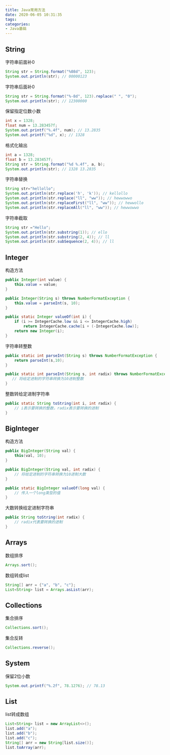 ```yaml
---
title: Java常用方法
date: 2020-06-05 10:31:35
tags:
categories:
- Java基础
---
```


## String

字符串前面补0

```java
String str = String.format("%08d", 123);
System.out.println(str); // 00000123
```

字符串后面补0

```java
String str = String.format("%-8d", 123).replace(" ", "0");
System.out.println(str); // 12300000
```

保留指定位数小数

```java
int x = 1328;
float num = 13.283457f;
System.out.printf("%.4f", num); // 13.2835
System.out.printf("%d", x); // 1328
```

格式化输出

```java
int a = 1328;
float b = 13.283457f;
String str = String.format("%d %.4f", a, b);
System.out.println(str); // 1328 13.2835
```

字符串替换

```java
String str="hellollo";
System.out.println(str.replace('h', 'k')); // kellollo
System.out.println(str.replace("ll", "ww")); // hewwowwo
System.out.println(str.replaceFirst("ll", "ww")); // hewwollo
System.out.println(str.replaceAll("ll", "ww")); // hewwowwo
```

字符串截取

```java
String str ="Hello";
System.out.println(str.substring(1)); // ello
System.out.println(str.substring(2, 4)); // ll
System.out.println(str.subSequence(2, 4)); // ll
```

## Integer

构造方法

```java
public Integer(int value) {
    this.value = value;
}
```

```java
public Integer(String s) throws NumberFormatException {
    this.value = parseInt(s, 10);
}
```

```java
public static Integer valueOf(int i) {
    if (i >= IntegerCache.low && i <= IntegerCache.high)
        return IntegerCache.cache[i + (-IntegerCache.low)];
    return new Integer(i);
}
```

字符串转整数

```java
public static int parseInt(String s) throws NumberFormatException {
    return parseInt(s,10);
}
```

```java
public static int parseInt(String s, int radix) throws NumberFormatException {
   // 将给定进制的字符串转换为10进制整数 
}
```

整数转给定进制字符串

```java
public static String toString(int i, int radix) {
    // i表示要转换的整数，radix表示要转换的进制
}
```

## BigInteger

构造方法

```java
public BigInteger(String val) {
    this(val, 10);
}
```

```java
public BigInteger(String val, int radix) {
	// 将给定进制的字符串转换为10进制大数
}
```

```java
public static BigInteger valueOf(long val) {
    // 传入一个long类型的值
}
```

大数转换给定进制字符串

```java
public String toString(int radix) {
    // radix代表要转换的进制
}
```

## Arrays

数组排序

```java
Arrays.sort();
```

数组转成list

```java
String[] arr = {"a", "b", "c"};
List<String> list = Arrays.asList(arr);
```

## Collections

集合排序

```java
Collections.sort();
```

集合反转

```java
Collections.reverse();
```

## System

保留2位小数

```java
System.out.printf("%.2f", 78.1276); // 78.13
```

## List

list转成数组

```java
List<String> list = new ArrayList<>();
list.add("a");
list.add("b");
list.add("c");
String[] arr = new String[list.size()];
list.toArray(arr);
```
